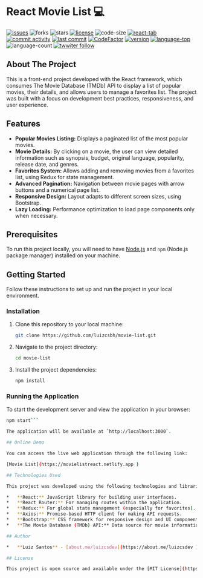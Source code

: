 # React Movie List :computer:

[![issues](https://img.shields.io/github/issues/luizcsbh/movie-list )](https://github.com/luizcsbh/movie-list/issues )
![forks](https://img.shields.io/github/forks/luizcsbh/movie-list )
![stars](https://img.shields.io/github/stars/luizcsbh/movie-list )
[![license](https://img.shields.io/github/license/luizcsbh/movie-list )](https://github.com/luizcsbh/movie-list/blob/main/LICENSE )
![code-size](https://img.shields.io/github/languages/code-size/luizcsbh/movie-list )
[![react-tab](https://img.shields.io/github/deployments/luizcsbh/movie-list/react-tab )](https://github.com/luizcsbh/movie-list/deployments/activity_log?environment=react-tab )
[![commit activity](https://img.shields.io/github/commit-activity/m/luizcsbh/movie-list )](https://github.com/luizcsbh/movie-list/commits )
[![last commit](https://img.shields.io/github/last-commit/luizcsbh/movie-list )](https://github.com/luizcsbh/movie-list/commits )
[![CodeFactor](https://www.codefactor.io/repository/github/luizcsbh/movie-list/badge )](https://www.codefactor.io/repository/github/luizcsbh/movie-list )
[![version](https://img.shields.io/github/package-json/v/luizcsbh/movie-list )](https://github.com/luizcsbh/movie-list/blob/master/package.json )
[![language-top](https://img.shields.io/github/languages/top/luizcsbh/movie-list )](https://github.com/luizcsbh/movie-list/search?l=javascript )
![language-count](https://img.shields.io/github/languages/count/luizcsbh/movie-list )
[![twwiter follow](https://img.shields.io/twitter/follow/luizcs?style=social )](https://twitter.com/luizcs )

## About The Project

This is a front-end project developed with the React framework, which consumes The Movie Database (TMDb) API to display a list of popular movies, their details, and allows users to manage a favorites list. The project was built with a focus on development best practices, responsiveness, and user experience.

## Features

*   **Popular Movies Listing:** Displays a paginated list of the most popular movies.
*   **Movie Details:** By clicking on a movie, the user can view detailed information such as synopsis, budget, original language, popularity, release date, and genres.
*   **Favorites System:** Allows adding and removing movies from a favorites list, using Redux for state management.
*   **Advanced Pagination:** Navigation between movie pages with arrow buttons and a numerical page list.
*   **Responsive Design:** Layout adapts to different screen sizes, using Bootstrap.
*   **Lazy Loading:** Performance optimization to load page components only when necessary.

## Prerequisites

To run this project locally, you will need to have [Node.js](https://nodejs.org/en/ ) and `npm` (Node.js package manager) installed on your machine.

## Getting Started

Follow these instructions to set up and run the project in your local environment.

### Installation

1.  Clone this repository to your local machine:
    ```bash
    git clone https://github.com/luizcsbh/movie-list.git
    ```
2.  Navigate to the project directory:
    ```bash
    cd movie-list
    ```
3.  Install the project dependencies:
    ```bash
    npm install
    ```

### Running the Application

To start the development server and view the application in your browser:

```bash
npm start```

The application will be available at `http://localhost:3000`.

## Online Demo

You can access the live web application through the following link:

[Movie List](https://movielistreact.netlify.app )

## Technologies Used

This project was developed using the following technologies and libraries:

*   **React:** JavaScript library for building user interfaces.
*   **React Router:** For managing routes within the application.
*   **Redux:** For global state management (especially for favorites).
*   **Axios:** Promise-based HTTP client for making API requests.
*   **Bootstrap:** CSS framework for responsive design and UI components.
*   **The Movie Database (TMDb) API:** Data source for movie information.

## Author

*   **Luiz Santos** - [about.me/luizcsdev](https://about.me/luizcsdev )

## License

This project is open source and available under the [MIT License](https://github.com/luizcsbh/movie-list/blob/main/LICENSE ).
